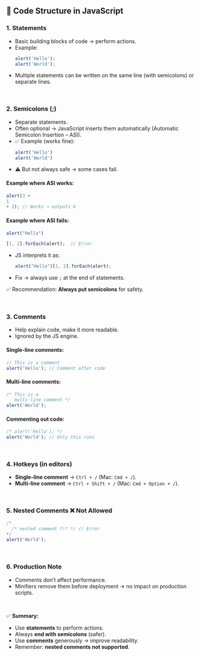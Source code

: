 
## 🧱 Code Structure in JavaScript  

### 1. **Statements**  
- Basic building blocks of code → perform actions.  
- Example:  
  ```js
  alert('Hello');
  alert('World');
  ```  
- Multiple statements can be written on the same line (with semicolons) or separate lines.  

<br>

### 2. **Semicolons (;)**  
- Separate statements.  
- Often optional → JavaScript inserts them automatically (Automatic Semicolon Insertion – ASI).  
- ✅ Example (works fine):  
  ```js
  alert('Hello')
  alert('World')
  ```  
- ⚠️ But not always safe → some cases fail.  

#### Example where ASI works:  
```js
alert(3 +
1
+ 2); // Works → outputs 6
```  

#### Example where ASI fails:  
```js
alert("Hello")

[1, 2].forEach(alert);  // Error
```
- JS interprets it as:  
  ```js
  alert("Hello")[1, 2].forEach(alert);
  ```  
- Fix → always use `;` at the end of statements.  

✅ Recommendation: **Always put semicolons** for safety.  

<br>

### 3. **Comments**  
- Help explain code, make it more readable.  
- Ignored by the JS engine.  

#### Single-line comments:  
```js
// This is a comment
alert('Hello'); // Comment after code
```

#### Multi-line comments:  
```js
/* This is a 
   multi-line comment */
alert('World');
```

#### Commenting out code:  
```js
/* alert('Hello'); */
alert('World'); // Only this runs
```

<br>

### 4. **Hotkeys (in editors)**  
- **Single-line comment** → `Ctrl + /` (Mac: `Cmd + /`).  
- **Multi-line comment** → `Ctrl + Shift + /` (Mac: `Cmd + Option + /`).  

<br>

### 5. **Nested Comments ❌ Not Allowed**  
```js
/*
  /* nested comment ?!? */ // Error
*/
alert('World');
```

<br>

### 6. **Production Note**  
- Comments don’t affect performance.  
- Minifiers remove them before deployment → no impact on production scripts.  

<br>

✅ **Summary:**  
- Use **statements** to perform actions.  
- Always **end with semicolons** (safer).  
- Use **comments** generously → improve readability.  
- Remember: **nested comments not supported**.  

